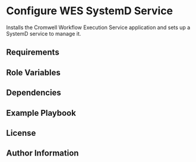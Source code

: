 Configure WES SystemD Service
=========

Installs the Cromwell Workflow Execution Service application and sets up a SystemD service to manage it.

Requirements
------------

Role Variables
--------------

Dependencies
------------

Example Playbook
----------------

License
-------

Author Information
------------------


